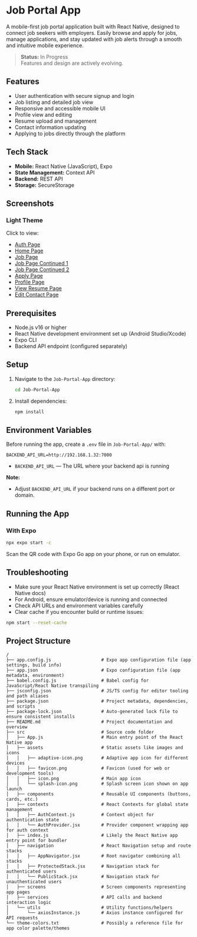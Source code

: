 # Job Portal App

A mobile-first job portal application built with React Native, designed to connect job seekers with employers. Easily browse and apply for jobs, manage applications, and stay updated with job alerts through a smooth and intuitive mobile experience.

> **Status:** In Progress  
> Features and design are actively evolving.

## Features 

- User authentication with secure signup and login 
- Job listing and detailed job view 
- Responsive and accessible mobile UI 
- Profile view and editing 
- Resume upload and management 
- Contact information updating 
- Applying to jobs directly through the platform

## Tech Stack

- **Mobile:** React Native (JavaScript), Expo
- **State Management:** Context API
- **Backend:** REST API
- **Storage:** SecureStorage

## Screenshots

### Light Theme

Click to view:
- [Auth Page](./screenshots/light-theme/auth-page.png)
- [Home Page](./screenshots/light-theme/home-page.png)
- [Job Page](./screenshots/light-theme/job-page1.png)
- [Job Page Continued 1](./screenshots/light-theme/job-page2.png)
- [Job Page Continued 2](./screenshots/light-theme/job-page3.png)
- [Apply Page](./screenshots/light-theme/apply-page.png)
- [Profile Page](./screenshots/light-theme/profile-page.png)
- [View Resume Page](./screenshots/light-theme/view-resume-page.png)
- [Edit Contact Page](./screenshots/light-theme/edit-contact-page.png)

## Prerequisites

- Node.js v16 or higher
- React Native development environment set up (Android Studio/Xcode)
- Expo CLI
- Backend API endpoint (configured separately)

## Setup 

1. Navigate to the `Job-Portal-App` directory:
    ```bash
    cd Job-Portal-App
    ```
2. Install dependencies:
    ```bash
    npm install
    ```

## Environment Variables
    
Before running the app, create a `.env` file in `Job-Portal-App/` with:
```
BACKEND_API_URL=http://192.168.1.32:7000
```
- `BACKEND_API_URL` — The URL where your backend api is running

**Note:**
- Adjust `BACKEND_API_URL` if your backend runs on a different port or domain.

## Running the App

### With Expo

```bash
npx expo start -c
```

Scan the QR code with Expo Go app on your phone, or run on emulator.

## Troubleshooting

- Make sure your React Native environment is set up correctly (React Native docs)
- For Android, ensure emulator/device is running and connected
- Check API URLs and environment variables carefully
- Clear cache if you encounter build or runtime issues:
```bash
npm start --reset-cache
```

## Project Structure

```
/
├── app.config.js                   # Expo app configuration file (app settings, build info)
├── app.json                        # Expo configuration file (app metadata, environment)
├── babel.config.js                 # Babel config for JavaScript/React Native transpiling
├── jsconfig.json                   # JS/TS config for editor tooling and path aliases
├── package.json                    # Project metadata, dependencies, and scripts
├── package-lock.json               # Auto-generated lock file to ensure consistent installs
├── README.md                       # Project documentation and overview
├── src                             # Source code folder
│   ├── App.js                      # Main entry point of the React Native app
│   ├── assets                      # Static assets like images and icons
│   │   ├── adaptive-icon.png       # Adaptive app icon for different devices
│   │   ├── favicon.png             # Favicon (used for web or development tools)
│   │   ├── icon.png                # Main app icon
│   │   └── splash-icon.png         # Splash screen icon shown on app launch
│   ├── components                  # Reusable UI components (buttons, cards, etc.)
│   ├── contexts                    # React Contexts for global state management
│   │   ├── AuthContext.js          # Context object for authentication state
│   │   └── AuthProvider.jsx        # Provider component wrapping app for auth context
│   ├── index.js                    # Likely the React Native app entry point for bundler
│   ├── navigation                  # React Navigation setup and route stacks
│   │   ├── AppNavigator.jsx        # Root navigator combining all stacks
│   │   ├── ProtectedStack.jsx      # Navigation stack for authenticated users
│   │   └── PublicStack.jsx         # Navigation stack for unauthenticated users
│   ├── screens                     # Screen components representing app pages
│   ├── services                    # API calls and backend interaction logic
│   └── utils                       # Utility functions/helpers
│       └── axiosInstance.js        # Axios instance configured for API requests
└── theme-colors.txt                # Possibly a reference file for app color palette/themes
```

